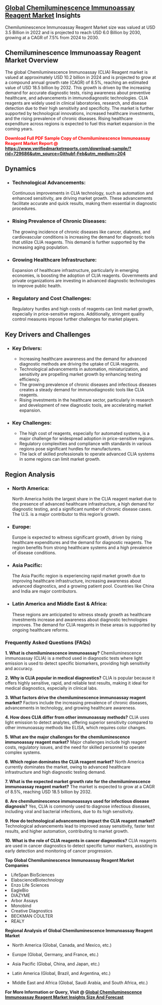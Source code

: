 <h2><a href="https://www.verifiedmarketreports.com/download-sample/?rid=729686&amp;utm_source=Githubf&amp;utm_medium=204" target="_blank">Global Chemiluminescence Immunoassay Reagent Market</a> Insights</h2><p>Chemiluminescence Immunoassay Reagent Market size was valued at USD 3.5 Billion in 2022 and is projected to reach USD 6.0 Billion by 2030, growing at a CAGR of 7.5% from 2024 to 2030.</p><p> <h2>Chemiluminescence Immunoassay Reagent Market Overview</h2> <p>The global Chemiluminescence Immunoassay (CLIA) Reagent market is valued at approximately USD 10.2 billion in 2024 and is projected to grow at a compound annual growth rate (CAGR) of 8.5%, reaching an estimated value of USD 18.5 billion by 2032. This growth is driven by the increasing demand for accurate diagnostic tests, rising awareness about preventive healthcare, and advancements in immunodiagnostic technologies. CLIA reagents are widely used in clinical laboratories, research, and disease detection due to their high sensitivity and specificity. The market is further supported by technological innovations, increased healthcare investments, and the rising prevalence of chronic diseases. Rising healthcare expenditure across regions is expected to fuel this market expansion in the coming years.</p> <p><strong><p><span class=""><span style="color: #ff0000;"><strong>Download Full PDF Sample Copy of Chemiluminescence Immunoassay Reagent Market Report</strong> @ </span><a href="https://www.verifiedmarketreports.com/download-sample/?rid=729686&amp;utm_source=Githubf-Feb&amp;utm_medium=204" target="_blank">https://www.verifiedmarketreports.com/download-sample/?rid=729686&amp;utm_source=Githubf-Feb&amp;utm_medium=204</a></span></p></strong></p> <h2>Dynamics</h2> <ul> <li><h3>Technological Advancements:</h3> Continuous improvements in CLIA technology, such as automation and enhanced sensitivity, are driving market growth. These advancements facilitate accurate and quick results, making them essential in diagnostic procedures.</li> <li><h3>Rising Prevalence of Chronic Diseases:</h3> The growing incidence of chronic diseases like cancer, diabetes, and cardiovascular conditions is increasing the demand for diagnostic tools that utilize CLIA reagents. This demand is further supported by the increasing aging population.</li> <li><h3>Growing Healthcare Infrastructure:</h3> Expansion of healthcare infrastructure, particularly in emerging economies, is boosting the adoption of CLIA reagents. Governments and private organizations are investing in advanced diagnostic technologies to improve public health.</li> <li><h3>Regulatory and Cost Challenges:</h3> Regulatory hurdles and high costs of reagents can limit market growth, especially in price-sensitive regions. Additionally, stringent quality control measures impose further challenges for market players.</li> </ul> <h2>Key Drivers and Challenges</h2> <ul> <li><h3>Key Drivers:</h3> <ul> <li>Increasing healthcare awareness and the demand for advanced diagnostic methods are driving the uptake of CLIA reagents.</li> <li>Technological advancements in automation, miniaturization, and sensitivity are propelling market growth by enhancing testing efficiency.</li> <li>The growing prevalence of chronic diseases and infectious diseases creates a steady demand for immunodiagnostic tools like CLIA reagents.</li> <li>Rising investments in the healthcare sector, particularly in research and development of new diagnostic tools, are accelerating market expansion.</li> </ul> </li> <li><h3>Key Challenges:</h3> <ul> <li>The high cost of reagents, especially for automated systems, is a major challenge for widespread adoption in price-sensitive regions.</li> <li>Regulatory complexities and compliance with standards in various regions pose significant hurdles for manufacturers.</li> <li>The lack of skilled professionals to operate advanced CLIA systems in some regions can limit market growth.</li> </ul> </li> </ul> <h2>Region Analysis</h2> <ul> <li><h3>North America:</h3> North America holds the largest share in the CLIA reagent market due to the presence of advanced healthcare infrastructure, a high demand for diagnostic testing, and a significant number of chronic disease cases. The U.S. is a major contributor to this region’s growth.</li> <li><h3>Europe:</h3> Europe is expected to witness significant growth, driven by rising healthcare expenditures and the demand for diagnostic reagents. The region benefits from strong healthcare systems and a high prevalence of disease conditions.</li> <li><h3>Asia Pacific:</h3> The Asia Pacific region is experiencing rapid market growth due to improving healthcare infrastructure, increasing awareness about advanced diagnostics, and a growing patient pool. Countries like China and India are major contributors.</li> <li><h3>Latin America and Middle East & Africa:</h3> These regions are anticipated to witness steady growth as healthcare investments increase and awareness about diagnostic technologies improves. The demand for CLIA reagents in these areas is supported by ongoing healthcare reforms.</li> </ul> <h3>Frequently Asked Questions (FAQs)</h3> <p><strong>1. What is chemiluminescence immunoassay?</strong> Chemiluminescence immunoassay (CLIA) is a method used in diagnostic tests where light emission is used to detect specific biomarkers, providing high sensitivity and accuracy.</p> <p><strong>2. Why is CLIA popular in medical diagnostics?</strong> CLIA is popular because it offers highly sensitive, rapid, and reliable test results, making it ideal for medical diagnostics, especially in clinical labs.</p> <p><strong>3. What factors drive the chemiluminescence immunoassay reagent market?</strong> Factors include the increasing prevalence of chronic diseases, advancements in technology, and growing healthcare awareness.</p> <p><strong>4. How does CLIA differ from other immunoassay methods?</strong> CLIA uses light emission to detect analytes, offering superior sensitivity compared to other immunoassay methods like ELISA, which requires color changes.</p> <p><strong>5. What are the major challenges for the chemiluminescence immunoassay reagent market?</strong> Major challenges include high reagent costs, regulatory issues, and the need for skilled personnel to operate complex systems.</p> <p><strong>6. Which region dominates the CLIA reagent market?</strong> North America currently dominates the market, owing to advanced healthcare infrastructure and high diagnostic testing demand.</p> <p><strong>7. What is the expected market growth rate for the chemiluminescence immunoassay reagent market?</strong> The market is expected to grow at a CAGR of 8.5%, reaching USD 18.5 billion by 2032.</p> <p><strong>8. Are chemiluminescence immunoassays used for infectious disease diagnosis?</strong> Yes, CLIA is commonly used to diagnose infectious diseases, including viral and bacterial infections, due to its high sensitivity.</p> <p><strong>9. How do technological advancements impact the CLIA reagent market?</strong> Technological advancements lead to improved assay sensitivity, faster test results, and higher automation, contributing to market growth.</p> <p><strong>10. What is the role of CLIA reagents in cancer diagnostics?</strong> CLIA reagents are used in cancer diagnostics to detect specific tumor markers, assisting in early detection and monitoring of cancer progression.</p> </p><p><strong>Top Global Chemiluminescence Immunoassay Reagent Market Companies</strong></p><div data-test-id=""><p><li>LifeSpan BioSciences</li><li> ElabscienceBiotechnology</li><li> Enzo Life Sciences</li><li> EagleBio</li><li> DIAZYME</li><li> Arbor Assays</li><li> Monobind</li><li> Creative Diagnostics</li><li> BECKMAN COULTER</li><li> REALY</li></p><div><strong>Regional Analysis of&nbsp;Global Chemiluminescence Immunoassay Reagent Market</strong></div><ul><li dir="ltr"><p dir="ltr">North America&nbsp;(Global, Canada, and Mexico, etc.)</p></li><li dir="ltr"><p dir="ltr">Europe (Global, Germany, and France, etc.)</p></li><li dir="ltr"><p dir="ltr">Asia Pacific&nbsp;(Global, China, and Japan, etc.)</p></li><li dir="ltr"><p dir="ltr">Latin America&nbsp;(Global, Brazil, and Argentina, etc.)</p></li><li dir="ltr">Middle East and Africa&nbsp;(Global, Saudi Arabia, and South Africa, etc.)</li></ul><p><strong>For More Information or Query, Visit @&nbsp;</strong><strong><a href="https://www.verifiedmarketreports.com/product/chemiluminescence-immunoassay-reagent-market/?utm_source=Githubf&amp;utm_medium=204" target="_blank">Global Chemiluminescence Immunoassay Reagent Market Insights Size And Forecast</a></strong></p></div>
